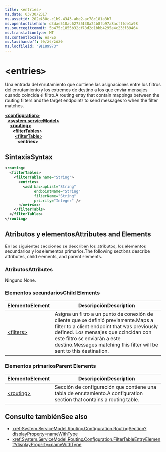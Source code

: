 ```yaml
---
title: <entries>
ms.date: 03/30/2017
ms.assetid: 202e430c-c1b9-4343-abe2-ac78c181a3b7
ms.openlocfilehash: d3dae510ac62735138a24b8fb97a8acfffde1a98
ms.sourcegitcommit: 5b475c1855b32cf78d2d1bbb4295e4c236f39464
ms.translationtype: MT
ms.contentlocale: es-ES
ms.lasthandoff: 09/24/2020
ms.locfileid: "91189973"
---
```

# \<entries>

<span data-ttu-id="0ae1c-101">Una entrada del enrutamiento que contiene las asignaciones entre los filtros del enrutamiento y los extremos de destino a los que enviar mensajes cuando coincida el filtro.</span><span class="sxs-lookup"><span data-stu-id="0ae1c-101">A routing entry that contain mappings between the routing filters and the target endpoints to send messages to when the filter matches.</span></span>  
  
[**\<configuration>**](../configuration-element.md)\
&nbsp;&nbsp;[**\<system.serviceModel>**](system-servicemodel.md)\
&nbsp;&nbsp;&nbsp;&nbsp;[**\<routing>**](routing.md)\
&nbsp;&nbsp;&nbsp;&nbsp;&nbsp;&nbsp;[**\<filterTables>**](filtertables.md)\
&nbsp;&nbsp;&nbsp;&nbsp;&nbsp;&nbsp;&nbsp;&nbsp;[**\<filterTable>**](filtertable.md)\
&nbsp;&nbsp;&nbsp;&nbsp;&nbsp;&nbsp;&nbsp;&nbsp;&nbsp;&nbsp;**\<entries>**  
  
## <a name="syntax"></a><span data-ttu-id="0ae1c-102">Sintaxis</span><span class="sxs-lookup"><span data-stu-id="0ae1c-102">Syntax</span></span>  
  
```xml  
<routing>
  <filterTables>
    <filterTable name="String">
      <entries>
        <add backupList="String"
             endpointName="String"
             filterName="String"
             priority="Integer" />
      </entries>
    </filterTable>
  </filterTables>
</routing>
```  
  
## <a name="attributes-and-elements"></a><span data-ttu-id="0ae1c-103">Atributos y elementos</span><span class="sxs-lookup"><span data-stu-id="0ae1c-103">Attributes and Elements</span></span>  

 <span data-ttu-id="0ae1c-104">En las siguientes secciones se describen los atributos, los elementos secundarios y los elementos primarios.</span><span class="sxs-lookup"><span data-stu-id="0ae1c-104">The following sections describe attributes, child elements, and parent elements.</span></span>  
  
### <a name="attributes"></a><span data-ttu-id="0ae1c-105">Atributos</span><span class="sxs-lookup"><span data-stu-id="0ae1c-105">Attributes</span></span>  

 <span data-ttu-id="0ae1c-106">Ninguno.</span><span class="sxs-lookup"><span data-stu-id="0ae1c-106">None.</span></span>  
  
### <a name="child-elements"></a><span data-ttu-id="0ae1c-107">Elementos secundarios</span><span class="sxs-lookup"><span data-stu-id="0ae1c-107">Child Elements</span></span>  
  
|<span data-ttu-id="0ae1c-108">Elemento</span><span class="sxs-lookup"><span data-stu-id="0ae1c-108">Element</span></span>|<span data-ttu-id="0ae1c-109">Descripción</span><span class="sxs-lookup"><span data-stu-id="0ae1c-109">Description</span></span>|  
|-------------|-----------------|  
|[\<filters>](filters-of-routing.md)|<span data-ttu-id="0ae1c-110">Asigna un filtro a un punto de conexión de cliente que se definió previamente.</span><span class="sxs-lookup"><span data-stu-id="0ae1c-110">Maps a filter to a client endpoint that was previously defined.</span></span> <span data-ttu-id="0ae1c-111">Los mensajes que coincidan con este filtro se enviarán a este destino.</span><span class="sxs-lookup"><span data-stu-id="0ae1c-111">Messages matching this filter will be sent to this destination.</span></span>|  
  
### <a name="parent-elements"></a><span data-ttu-id="0ae1c-112">Elementos primarios</span><span class="sxs-lookup"><span data-stu-id="0ae1c-112">Parent Elements</span></span>  
  
|<span data-ttu-id="0ae1c-113">Elemento</span><span class="sxs-lookup"><span data-stu-id="0ae1c-113">Element</span></span>|<span data-ttu-id="0ae1c-114">Descripción</span><span class="sxs-lookup"><span data-stu-id="0ae1c-114">Description</span></span>|  
|-------------|-----------------|  
|[\<routing>](routing.md)|<span data-ttu-id="0ae1c-115">Sección de configuración que contiene una tabla de enrutamiento.</span><span class="sxs-lookup"><span data-stu-id="0ae1c-115">A configuration section that contains a routing table.</span></span>|  
  
## <a name="see-also"></a><span data-ttu-id="0ae1c-116">Consulte también</span><span class="sxs-lookup"><span data-stu-id="0ae1c-116">See also</span></span>

- <xref:System.ServiceModel.Routing.Configuration.RoutingSection?displayProperty=nameWithType>
- <xref:System.ServiceModel.Routing.Configuration.FilterTableEntryElement?displayProperty=nameWithType>
